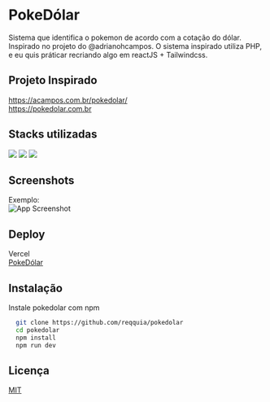 
# PokeDólar

Sistema que identifica o pokemon de acordo com a 
cotação do dólar. Inspirado no projeto do @adrianohcampos.
O sistema inspirado utiliza PHP, e eu quis práticar recriando algo 
em reactJS + Tailwindcss.

## Projeto Inspirado
<a href="https://acampos.com.br/pokedolar/">https://acampos.com.br/pokedolar/</a> <br />
<a href="https://pokedolar.com.br/">https://pokedolar.com.br</a>

## Stacks utilizadas

<img src="https://img.shields.io/badge/React-20232A?style=for-the-badge&logo=react&logoColor=61DAFB" />
<img src="https://img.shields.io/badge/TypeScript-007ACC?style=for-the-badge&logo=typescript&logoColor=white" />
<img src="https://img.shields.io/badge/Tailwind_CSS-38B2AC?style=for-the-badge&logo=tailwind-css&logoColor=white" />

## Screenshots

Exemplo: <br />
![App Screenshot](https://reqquia.com.br/cdn/images/pokedolar-mobile.png)

## Deploy

Vercel <br />
<a href="https://pokedolar.vercel.app" > PokeDólar</a>
## Instalação

Instale pokedolar com npm

```bash
  git clone https://github.com/reqquia/pokedolar
  cd pokedolar
  npm install
  npm run dev
```

## Licença

[MIT](https://choosealicense.com/licenses/mit/)

